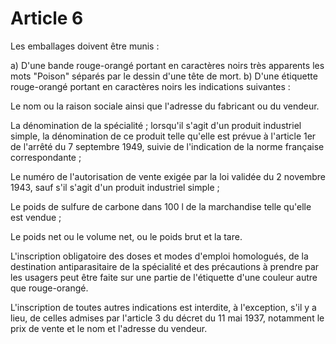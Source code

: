 # Article 6

Les emballages doivent être munis :

a) D'une bande rouge-orangé portant en caractères noirs très apparents les mots "Poison" séparés par le dessin d'une tête de mort.   b) D'une étiquette rouge-orangé portant en caractères noirs les indications suivantes :

Le nom ou la raison sociale ainsi que l'adresse du fabricant ou du vendeur.

La dénomination de la spécialité ; lorsqu'il s'agit d'un produit industriel simple, la dénomination de ce produit telle qu'elle est prévue à l'article 1er de l'arrêté du 7 septembre 1949, suivie de l'indication de la norme française correspondante ;

Le numéro de l'autorisation de vente exigée par la loi validée du 2 novembre 1943, sauf s'il s'agit d'un produit industriel simple ;

Le poids de sulfure de carbone dans 100 l de la marchandise telle qu'elle est vendue ;

Le poids net ou le volume net, ou le poids brut et la tare.

L'inscription obligatoire des doses et modes d'emploi homologués, de la destination antiparasitaire de la spécialité et des précautions à prendre par les usagers peut être faite sur une partie de l'étiquette d'une couleur autre que rouge-orangé.

L'inscription de toutes autres indications est interdite, à l'exception, s'il y a lieu, de celles admises par l'article 3 du décret du 11 mai 1937, notamment le prix de vente et le nom et l'adresse du vendeur.
